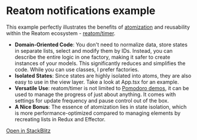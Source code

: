 # Reatom notifications example

This example perfectly illustrates the benefits of [atomization](https://www.reatom.dev/guides/atomization/) and reusability within the Reatom ecosystem - [reatom/timer](https://www.reatom.dev/package/timer/).

- **Domain-Oriented Code**: You don't need to normalize data, store states in separate lists, select and modify them by IDs. Instead, you can describe the entire logic in one factory, making it safer to create instances of your models. This significantly reduces and simplifies the code. While you can use classes, I prefer factories.
- **Isolated States**: Since states are highly isolated into atoms, they are also easy to use in the view layer. Take a look at App.tsx for an example.
- **Versatile Use**: reatom/timer is not limited to [Pomodoro demos](https://github.com/artalar/reatom/tree/v3/examples/react-pomodoro), it can be used to manage the progress of just about anything. It comes with settings for update frequency and pause control out of the box.
- **A Nice Bonus**: The essence of atomization lies in state isolation, which is more performance-optimized compared to managing elements by recreating lists in Redux and Effector.

[Open in StackBlitz](https://stackblitz.com/github/artalar/reatom/tree/v3/examples/react-notifications)

